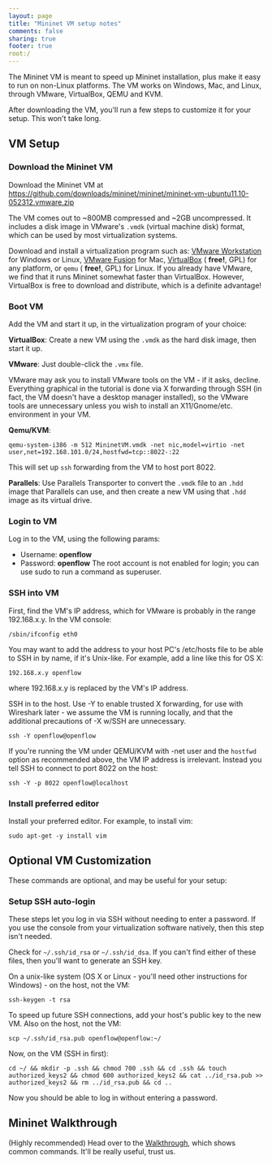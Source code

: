 ```yaml
---
layout: page
title: "Mininet VM setup notes"
comments: false
sharing: true
footer: true
root:/
---
```

The Mininet VM is meant to speed up Mininet installation, plus make it easy to run on non-Linux platforms. The VM works on Windows, Mac, and Linux, through VMware, VirtualBox, QEMU and KVM.

After downloading the VM, you'll run a few steps to customize it for your setup. This won't take long.

<!-- %TOC% -->


VM Setup
---------


### Download the Mininet VM

Download the Mininet VM at https://github.com/downloads/mininet/mininet/mininet-vm-ubuntu11.10-052312.vmware.zip

The VM comes out to ~800MB compressed and ~2GB uncompressed. It includes a disk image in VMware's `.vmdk` (virtual machine disk) format, which can be used by most virtualization systems.

Download and install a virtualization program such as: [VMware Workstation](http://www.vmware.com/products/workstation/) for Windows or Linux, [VMware Fusion](http://www.vmware.com/products/fusion) for Mac, [VirtualBox](http://www.virtualbox.org/wiki/Downloads) ( **free!**, GPL) for any platform, or `qemu` ( **free!**, GPL) for Linux. If you already have VMware, we find that it runs Mininet somewhat faster than VirtualBox. However, VirtualBox is free to download and distribute, which is a definite advantage!

### Boot VM

Add the VM and start it up, in the virtualization program of your choice:

**VirtualBox**: Create a new VM using the `.vmdk` as the hard disk image, then start it up.

**VMware**: Just double-click the `.vmx` file.

VMware may ask you to install VMware tools on the VM - if it asks, decline. Everything graphical in the tutorial is done via X forwarding through SSH (in fact, the VM doesn't have a desktop manager installed), so the VMware tools are unnecessary unless you wish to install an X11/Gnome/etc. environment in your VM.

**Qemu/KVM**:

    qemu-system-i386 -m 512 MininetVM.vmdk -net nic,model=virtio -net user,net=192.168.101.0/24,hostfwd=tcp::8022-:22

This will set up `ssh` forwarding from the VM to host port 8022.

**Parallels**: Use Parallels Transporter to convert the `.vmdk` file to an `.hdd` image that Parallels can use, and then create a new VM using that `.hdd` image as its virtual drive.


### Login to VM

Log in to the VM, using the following params:
* Username: **openflow**
* Password: **openflow**
The root account is not enabled for login; you can use sudo to run a command as superuser.


### SSH into VM

First, find the VM's IP address, which for VMware is probably in the range 192.168.x.y. In the VM console:

    /sbin/ifconfig eth0

You may want to add the address to your host PC's /etc/hosts file to be able to SSH in by name, if it's Unix-like. For example, add a line like this for OS X:

    192.168.x.y openflow

where 192.168.x.y is replaced by the VM's IP address.

SSH in to the host. Use -Y to enable trusted X forwarding, for use with Wireshark later - we assume the VM is running locally, and that the additional precautions of -X w/SSH are unnecessary.

    ssh -Y openflow@openflow

If you're running the VM under QEMU/KVM with -net user and the `hostfwd` option as recommended above, the VM IP address is irrelevant. Instead you tell SSH to connect to port 8022 on the host:

    ssh -Y -p 8022 openflow@localhost

### Install preferred editor

Install your preferred editor. For example, to install vim:

    sudo apt-get -y install vim


Optional VM Customization
--------------------------

These commands are optional, and may be useful for your setup:

### Setup SSH auto-login

These steps let you log in via SSH without needing to enter a password. If you use the console from your virtualization software natively, then this step isn't needed.

Check for `~/.ssh/id_rsa` or `~/.ssh/id_dsa`. If you can't find either of these files, then you'll want to generate an SSH key.

On a unix-like system (OS X or Linux - you'll need other instructions for Windows) - on the host, not the VM:

	ssh-keygen -t rsa

To speed up future SSH connections, add your host's public key to the new VM. Also on the host, not the VM:

    scp ~/.ssh/id_rsa.pub openflow@openflow:~/

Now, on the VM (SSH in first):

    cd ~/ && mkdir -p .ssh && chmod 700 .ssh && cd .ssh && touch authorized_keys2 && chmod 600 authorized_keys2 && cat ../id_rsa.pub >> authorized_keys2 && rm ../id_rsa.pub && cd ..

Now you should be able to log in without entering a password.


Mininet Walkthrough
--------------------

(Highly recommended) Head over to the [Walkthrough](walkthrough), which shows common commands. It'll be really useful, trust us.
